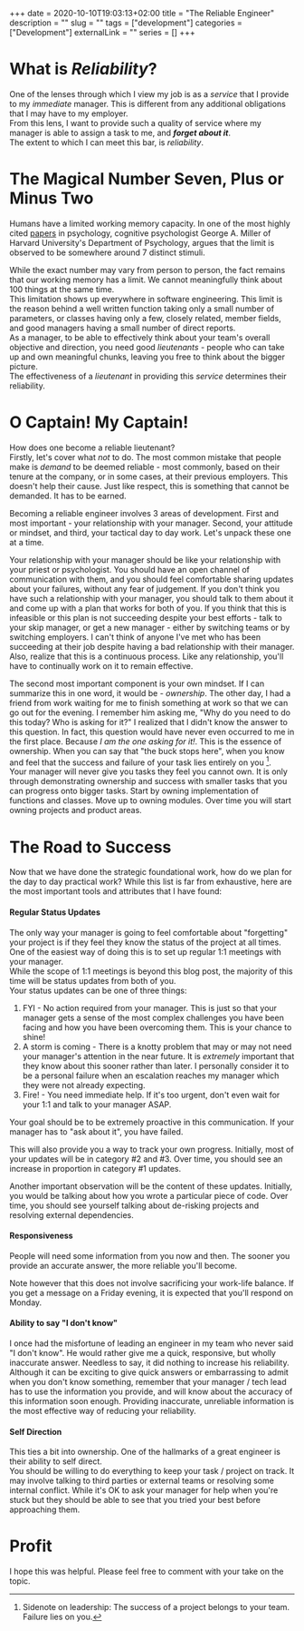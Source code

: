 +++ 
date = 2020-10-10T19:03:13+02:00
title = "The Reliable Engineer"
description = ""
slug = "" 
tags = ["development"]
categories = ["Development"]
externalLink = ""
series = []
+++

# What is _Reliability_?
One of the lenses through which I view my job is as a _service_ that I provide
to my _immediate_ manager. This is different from any additional obligations
that I may have to my employer.\
From this lens, I want to provide such a quality of service where my manager is
able to assign a task to me, and ***forget about it***.\
The extent to which I can meet this bar, is _reliability_.

# The Magical Number Seven, Plus or Minus Two
Humans have a limited working memory capacity. In one of the most highly cited
[papers](https://en.wikipedia.org/wiki/The_Magical_Number_Seven,_Plus_or_Minus_Two)
in psychology, cognitive psychologist George A. Miller of Harvard University's
Department of Psychology, argues that the limit is observed to be somewhere
around 7 distinct stimuli.

While the exact number may vary from person to person, the fact remains that our
working memory has a limit. We cannot meaningfully think about 100 things at the
same time.\
This limitation shows up everywhere in software engineering. This limit is the
reason behind a well written function taking only a small number of parameters,
or classes having only a few, closely related, member fields, and good managers
having a small number of direct reports.\
As a manager, to be able to effectively think about your team's overall
objective and direction, you need good _lieutenants_ - people who can take up
and own meaningful chunks, leaving you free to think about the bigger picture.\
The effectiveness of a _lieutenant_ in providing this _service_ determines their
reliability.

# O Captain! My Captain!
How does one become a reliable lieutenant?\
Firstly, let's cover what _not_ to do. The most common mistake that people make
is _demand_ to be deemed reliable - most commonly, based on their tenure at the
company, or in some cases, at their previous employers. This doesn't help their
cause. Just like respect, this is something that cannot be demanded. It has to
be earned.

Becoming a reliable engineer involves 3 areas of development. First and most
important - your relationship with your manager. Second, your attitude or
mindset, and third, your tactical day to day work. Let's unpack these one at a
time.

Your relationship with your manager should be like your relationship with your
priest or psychologist. You should have an open channel of communication with
them, and you should feel comfortable sharing updates about your failures,
without any fear of judgement. If you don't think you have such a relationship
with your manager, you should talk to them about it and come up with a plan that
works for both of you. If you think that this is infeasible or this plan is not
succeeding despite your best efforts - talk to your skip manager, or get a new
manager - either by switching teams or by switching employers. I can't think of
anyone I've met who has been succeeding at their job despite having a bad
relationship with their manager.\
Also, realize that this is a continuous process. Like any relationship, you'll
have to continually work on it to remain effective.

The second most important component is your own mindset. If I can summarize this
in one word, it would be - _ownership_.
The other day, I had a friend from work waiting for me to finish something at
work so that we can go out for the evening. I remember him asking me, "Why do
you need to do this today? Who is asking for it?" I realized that I didn't know
the answer to this question. In fact, this question would have never even
occurred to me in the first place. Because *I am the one asking for it!*.
This is the essence of ownership. When you can say that "the buck stops here",
when you know and feel that the success and failure of your task lies entirely
on you [^1].\
Your manager will never give you tasks they feel you cannot own. It is only
through demonstrating ownership and success with smaller tasks that you can
progress onto bigger tasks. Start by owning implementation of functions and
classes. Move up to owning modules. Over time you will start owning projects
and product areas.

# The Road to Success
Now that we have done the strategic foundational work, how do we plan for the
day to day practical work? While this list is far from exhaustive, here are the
most important tools and attributes that I have found:

#### Regular Status Updates
The only way your manager is going to feel comfortable about "forgetting" your
project is if they feel they know the status of the project at all times. One of
the easiest way of doing this is to set up regular 1:1 meetings with your
manager.\
While the scope of 1:1 meetings is beyond this blog post, the majority of this
time will be status updates from both of you.\
Your status updates can be one of three things:
1. FYI - No action required from your manager. This is just so that your
manager gets a sense of the most complex challenges you have been facing and how
you have been overcoming them. This is your chance to shine!
2. A storm is coming - There is a knotty problem that may or may not need your
manager's attention in the near future. It is _extremely_ important that they
know about this sooner rather than later. I personally consider it to be a
personal failure when an escalation reaches my manager which they were not
already expecting.
3. Fire! - You need immediate help. If it's too urgent, don't even wait for your
1:1 and talk to your manager ASAP.

Your goal should be to be extremely proactive in this communication. If your
manager has to "ask about it", you have failed.

This will also provide you a way to track your own progress. Initially, most of
your updates will be in category #2 and #3. Over time, you should see an
increase in proportion in category #1 updates.

Another important observation will be the content of these updates. Initially,
you would be talking about how you wrote a particular piece of code. Over time,
you should see yourself talking about de-risking projects and resolving external
dependencies.

#### Responsiveness
People will need some information from you now and then. The sooner you
provide an accurate answer, the more reliable you'll become.

Note however that this does not involve sacrificing your work-life balance. If
you get a message on a Friday evening, it is expected that you'll respond on
Monday.

#### Ability to say "I don't know"
I once had the misfortune of leading an engineer in my team who never said "I
don't know". He would rather give me a quick, responsive, but wholly inaccurate
answer. Needless to say, it did nothing to increase his reliability.\
Although it can be exciting to give quick answers or embarrassing to admit when
you don't know something, remember that your manager / tech lead has to use the
information you provide, and will know about the accuracy of this information
soon enough. Providing inaccurate, unreliable information is the most effective
way of reducing your reliability.

#### Self Direction
This ties a bit into ownership. One of the hallmarks of a great engineer is
their ability to self direct.\
You should be willing to do everything to keep your task / project on track. It
may involve talking to third parties or external teams or resolving some
internal conflict. While it's OK to ask your manager for help when you're stuck
but they should be able to see that you tried your best before approaching them.

# Profit
I hope this was helpful. Please feel free to comment with your take on the
topic.


[^1]: Sidenote on leadership: The success of a project belongs to your team.
Failure lies on you.